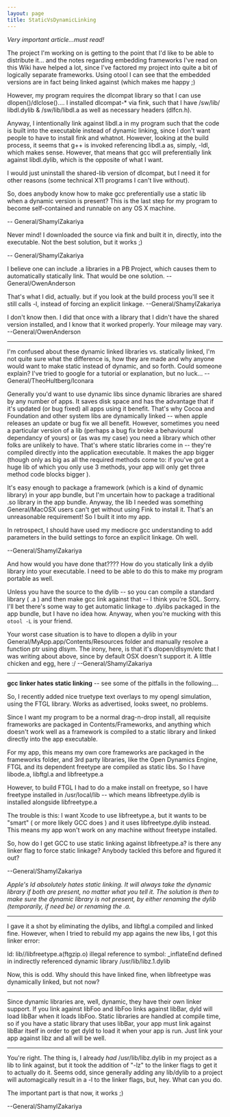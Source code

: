 ```yaml
---
layout: page
title: StaticVsDynamicLinking
---
```




*Very important article...must read!*

The project I'm working on is getting to the point that I'd like to be able to distribute it... and the notes regarding embedding frameworks I've read on this Wiki have helped a lot, since I've factored my project into quite a bit of logically separate frameworks. Using     otool I can see that the embedded versions are in fact being linked against (which makes me happy ;) 

However, my program requires the dlcompat library so that I can use     dlopen()/dlclose().... I installed     dlcompat-* via fink, such that I have /sw/lib/    libdl.dylib &     /sw/lib/libdl.a as well as necessary headers (dlfcn.h).

Anyway, I intentionally link against     libdl.a in my program such that the code is built into the executable instead of dynamic linking, since I don't want people to have to install fink and whatnot. However, looking at the build process, it seems that g++ is invoked referencing     libdl.a as, simply,     -ldl, which makes sense. However, that means that gcc will preferentially link against     libdl.dylib, which is the opposite of what I want.

I would just uninstall the shared-lib version of     dlcompat, but I need it for other reasons (some technical X11 programs I can't live without).

So, does anybody know how to make gcc preferentially use a static lib when a dynamic version is present? This is the last step for my program to become self-contained and runnable on any OS X machine.

-- General/ShamylZakariya

Never mind! I downloaded the source via fink and built it in, directly, into the executable. Not the best solution, but it works ;)

-- General/ShamylZakariya

I believe one can include .a libraries in a PB Project, which causes them to automatically statically link.  That would be one solution.  --General/OwenAnderson

That's what I did, actually. but if you look at the build process you'll see it still calls -l<libname>, instead of forcing an explicit linkage. --General/ShamylZakariya

I don't know then.  I did that once with a library that I didn't have the shared version installed, and I know that it worked properly.  Your mileage may vary.  --General/OwenAnderson


----

I'm confused about these dynamic linked libraries vs. statically linked, I'm not quite sure what the difference is, how they are made and why anyone would want to make static instead of dynamic, and so forth. Could someone explain? I've tried to google for a tutorial or explanation, but no luck... --General/TheoHultberg/Iconara

Generally you'd want to use dynamic libs since dynamic libraries are shared by any number of apps. It saves disk space and has the advantage that if it's updated (or bug fixed) all apps using it benefit. That's why Cocoa and Foundation and other system libs are dynamically linked -- when apple releases an update or bug fix we all benefit. However, sometimes you need a particular version of a lib (perhaps a bug fix broke a behavioural dependancy of yours) or (as was my case) you need a library which other folks are unlikely to have. That's where static libraries come in -- they're compiled directly into the application executable. It makes the app bigger (though only as big as all the required methods come to: if you've got a huge lib of which you only use 3 methods, your app will only get three method code blocks bigger ).

It's easy enough to package a framework (which is a kind of dynamic library) in your app bundle, but I'm uncertain how to package a traditional .so library in the app bundle. Anyway, the lib I needed was something General/MacOSX users can't get without using Fink to install it. That's an unreasonable requirement! So I built it into my app. 

In retrospect, I should have used my mediocre gcc understanding to add parameters in the build settings to force an explicit linkage. Oh well.

--General/ShamylZakariya

And how would you have done that???? How do you statically link a dylib library into your executable. I need to be able to do this to make my program portable as well.

Unless you have the source to the dylib -- so you can compile a standard library ( .a ) and then make gcc link against that -- I think you're SOL. Sorry. I'll bet there's some way to get automatic linkage to .dylibs packaged in the app bundle, but I have no idea how. Anyway, when you're mucking with this `otool -L` is your friend.

Your worst case situation is to have to dlopen a dylib in your General/MyApp.app/Contents/Resources folder and manually resolve a function ptr using dlsym. The irony, here, is that it's dlopen/dlsym/etc that I was writing about above, since by default OSX doesn't support it. A little chicken and egg, here :/
--General/ShamylZakariya

----

**gcc linker hates static linking** -- see some of the pitfalls in the following....

So, I recently added nice truetype text overlays to my opengl simulation, using the FTGL library. Works as advertised, looks sweet, no problems.

Since I want my program to be a normal drag-n-drop install, all requisite frameworks are packaged in Contents/Frameworks, and anything which doesn't work well as a framework is compiled to a static library and linked directly into the app executable.

For my app, this means my own core frameworks are packaged in the frameworks folder, and 3rd party libraries, like the Open Dynamics Engine, FTGL and its dependent freetype are compiled as static libs. So I have libode.a, libftgl.a and libfreetype.a

However, to build FTGL I had to do a make install on freetype, so I have freetype installed in /usr/local/lib -- which means libfreetype.dylib is installed alongside libfreetype.a

The trouble is this: I want Xcode to use libfreetype.a, but it wants to be "smart" ( or more likely GCC does ) and it  uses libfreetype.dylib instead. This means my app won't work on any machine without freetype installed.

So, how do I get GCC to use static linking against libfreetype.a? is there any linker flag to force static linkage? Anybody tackled this before and figured it out?

--General/ShamylZakariya

*Apple's ld absolutely hates static linking. It will always take the dynamic library if both are present, no matter what you tell it. The solution is then to make sure the dynamic library is not present, by either renaming the dylib (temporarily, if need be) or renaming the .a.*

----

I gave it a shot by eliminating the dylibs, and libftgl.a compiled and linked fine. However, when I tried to rebuild my app agains the new libs, I got this linker error:

    
ld: lib//libfreetype.a(ftgzip.o) illegal reference to symbol: _inflateEnd defined in indirectly referenced dynamic library /usr/lib/libz.1.dylib


Now, this is odd. Why should this have linked fine, when libfreetype was dynamically linked, but not now?

----

Since dynamic libraries are, well, dynamic, they have their own linker support. If you link against libFoo and libFoo links against libBar, dyld will load libBar when it loads libFoo. Static libraries are handled at compile time, so if you have a static library that uses libBar, your app must link against libBar itself in order to get dyld to load it when your app is run. Just link your app against libz and all will be well.

----

You're right. The thing is, I already *had* /usr/lib/libz.dylib in my project as a lib to link against, but it took the addition of "-lz" to the linker flags to get it to actually do it. Seems odd, since generally adding any lib/dylib to a project will automagically result in a -l<libname> to the linker flags, but, hey. What can you do.

The important part is that now, it works ;)

--General/ShamylZakariya
